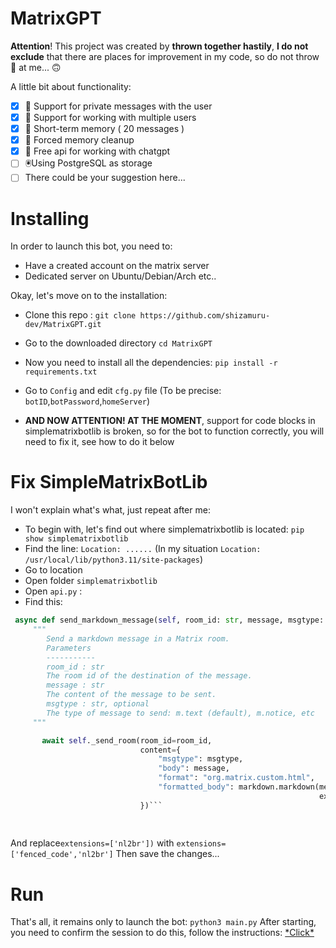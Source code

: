 
# MatrixGPT

**Attention**! This project was created by **thrown together hastily**, **I do not exclude** that there are places for improvement in my code, so do not throw 🍅 at me... 🙃

A little bit about functionality:
 - [x] 🤖 Support for private messages with the user
 - [x] 👥 Support for working with multiple users
 - [x] 📝 Short-term memory ( 20 messages )
 - [x] 🧹 Forced memory cleanup
 - [x] 💸 Free api for working with chatgpt
 - [ ] 🖲️Using PostgreSQL as storage
 - [ ] There could be your suggestion here...

# Installing

In order to launch this bot, you need to:

 - Have a created account on the matrix server
 - Dedicated server on Ubuntu/Debian/Arch etc..


Okay, let's move on to the installation:

 - Clone this repo : ```git clone https://github.com/shizamuru-dev/MatrixGPT.git```
 - Go to the downloaded directory ```cd MatrixGPT```
 - Now you need to install all the dependencies: ```pip install -r requirements.txt```
 - Go to ```Config``` and edit ```cfg.py``` file (To be precise: ```botID```,```botPassword```,```homeServer```)   
  
 - **AND NOW ATTENTION! AT THE MOMENT**, support for code blocks in simplematrixbotlib is broken, so for the bot to function correctly, you will need to fix it, see how to do it below



# Fix SimpleMatrixBotLib

I won't explain what's what, just repeat after me:

 - To begin with, let's find out where simplematrixbotlib is located: ```pip show simplematrixbotlib```
 - Find the line: ```Location: ......``` (In my situation ```Location: /usr/local/lib/python3.11/site-packages```)
 - Go to location
 - Open folder ```simplematrixbotlib```
 - Open ```api.py``` :
 - Find this:
 ```python
  async def send_markdown_message(self, room_id: str, message, msgtype: str = "m.text"):
      """
		 Send a markdown message in a Matrix room.
		 Parameters
		 -----------
		 room_id : str
		 The room id of the destination of the message.
		 message : str
		 The content of the message to be sent.
		 msgtype : str, optional
		 The type of message to send: m.text (default), m.notice, etc
	  """

        await self._send_room(room_id=room_id,
                              content={
                                  "msgtype": msgtype,
                                  "body": message,
                                  "format": "org.matrix.custom.html",
                                  "formatted_body": markdown.markdown(message,
                                                                      extensions=['nl2br'])
                              })```                            
                              
                             
```
And replace```extensions=['nl2br'])``` with ``extensions=['fenced_code','nl2br']``
Then save the changes...

# Run

That's all, it remains only to launch the bot: ```python3 main.py```
After starting, you need to confirm the session to do this, follow the instructions: [*Сlick\*](https://simple-matrix-bot-lib.readthedocs.io/en/latest/manual.html#verification)

